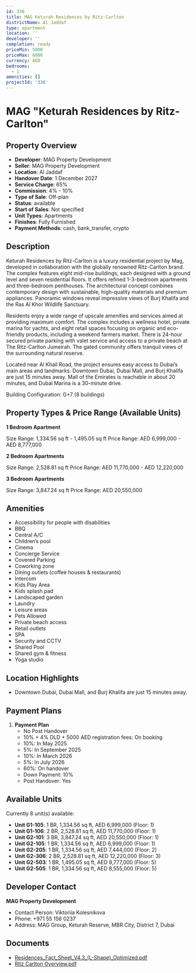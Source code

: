 ```yaml
---
id: 336
title: MAG Keturah Residences by Ritz-Carlton
districtName: Al Jaddaf
type: apartment
location: ''
developer: ''
completion: ready
priceMin: 5000
priceMax: 6000
currency: AED
bedrooms:
  - 1
amenities: []
projectId: '336'
---
```


# MAG "Keturah Residences by Ritz-Carlton"

## Property Overview
- **Developer**: MAG Property Development
- **Seller**: MAG Property Development
- **Location**: Al Jaddaf
- **Handover Date**: 1 December 2027
- **Service Charge**: 65%
- **Commission**: 4% - 10%
- **Type of Sale**: Off-plan
- **Status**: available
- **Start of Sales**: Not specified
- **Unit Types**: Apartments
- **Finishes**: Fully Furnished
- **Payment Methods**: cash, bank_transfer, crypto

## Description
Keturah Residences by Ritz-Carlton is a luxury residential project by Mag, developed in collaboration with the globally renowned Ritz-Carlton brand. The complex features eight mid-rise buildings, each designed with a ground level and seven residential floors. It offers refined 1-3-bedroom apartments and three-bedroom penthouses. The architectural concept combines contemporary design with sustainable, high-quality materials and premium appliances. Panoramic windows reveal impressive views of Burj Khalifa and the Ras Al Khor Wildlife Sanctuary.

Residents enjoy a wide range of upscale amenities and services aimed at providing maximum comfort. The complex includes a wellness hotel, private marina for yachts, and eight retail spaces focusing on organic and eco-friendly products, including a weekend farmers market. There is 24-hour secured private parking with valet service and access to a private beach at The Ritz-Carlton Jumeirah. The gated community offers tranquil views of the surrounding natural reserve.

Located near Al Khail Road, the project ensures easy access to Dubai’s main areas and landmarks. Downtown Dubai, Dubai Mall, and Burj Khalifa are just 15 minutes away. Mall of the Emirates is reachable in about 20 minutes, and Dubai Marina is a 30-minute drive.

Building Configuration: G+7 (8 buildings)

## Property Types & Price Range (Available Units)
**1 Bedroom Apartment**

Size Range: 1,334.56 sq ft - 1,495.05 sq ft
Price Range: AED 6,999,000 - AED 8,777,000

**2 Bedroom Apartments**

Size Range: 2,528.81 sq ft
Price Range: AED 11,770,000 - AED 12,220,000

**3 Bedroom Apartments**

Size Range: 3,847.24 sq ft
Price Range: AED 20,550,000

## Amenities
- Accessibility for people with disabilities
- BBQ
- Central A/C
- Children’s pool
- Cinema
- Concierge Service
- Covered Parking
- Coworking zone
- Dining outlets  (coffee houses & restaurants)
- Intercom
- Kids Play Area
- Kids splash pad
- Landscaped garden
- Laundry
- Leisure areas
- Pets Allowed
- Private beach access
- Retail outlets
- SPA
- Security and CCTV
- Shared Pool
- Shared gym & fitness
- Yoga studio

## Location Highlights
- Downtown Dubai, Dubai Mall, and Burj Khalifa are just 15 minutes away.

## Payment Plans
1. **Payment Plan**
   - No Post Handover
   - 10% + 4% DLD + 5000 AED registration fees: On booking
   - 10%: In May 2025
   - 5%: In September 2025
   - 10%: In March 2026
   - 5%: In July 2026
   - 60%: On handover
   - Down Payment: 10%
   - Post Handover: Yes

## Available Units
Currently 8 unit(s) available:
- **Unit G1-105**: 1 BR, 1,334.56 sq ft, AED 6,999,000 (Floor: 1)
- **Unit G1-106**: 2 BR, 2,528.81 sq ft, AED 11,770,000 (Floor: 1)
- **Unit G2-101**: 3 BR, 3,847.24 sq ft, AED 20,550,000 (Floor: 1)
- **Unit G2-105**: 1 BR, 1,334.56 sq ft, AED 6,999,000 (Floor: 1)
- **Unit G2-205**: 1 BR, 1,334.56 sq ft, AED 7,444,000 (Floor: 2)
- **Unit G2-306**: 2 BR, 2,528.81 sq ft, AED 12,220,000 (Floor: 3)
- **Unit G2-503**: 1 BR, 1,495.05 sq ft, AED 8,777,000 (Floor: 5)
- **Unit G2-505**: 1 BR, 1,334.56 sq ft, AED 8,555,000 (Floor: 5)

## Developer Contact
**MAG Property Development**
- Contact Person: Viktoriia Kolesnikova
- Phone: +971 55 156 0237
- Address: MAG Group, Keturah Reserve, MBR City, District 7, Dubai

## Documents
- [Residences_Fact_Sheet_V4.3_(L-Shape)_Optimized.pdf](https://cdn.geniemap.net/2023/08/02/PpsS2ZwOtRL1tGfRFUdmolhRqjInyIfzgk2XdMN4.pdf)
- [Ritz Carlton Overview.pdf](https://cdn.geniemap.net/2023/07/26/4xFKZ91u9JEcJu3XM1LubX0h48f30rf8ULPXi5LM.pdf)
